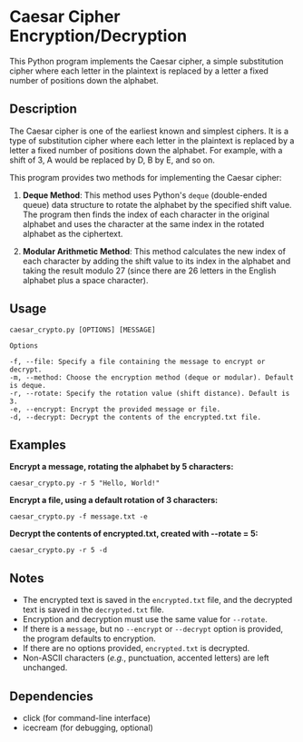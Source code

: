 # Caesar Cipher Encryption/Decryption

This Python program implements the Caesar cipher, a simple substitution cipher where each letter in the plaintext is replaced by a letter a fixed number of positions down the alphabet.

## Description

The Caesar cipher is one of the earliest known and simplest ciphers. It is a type of substitution cipher where each letter in the plaintext is replaced by a letter a fixed number of positions down the alphabet. For example, with a shift of 3, A would be replaced by D, B by E, and so on.

This program provides two methods for implementing the Caesar cipher:

1. **Deque Method**: This method uses Python's `deque` (double-ended queue) data structure to rotate the alphabet by the specified shift value. The program then finds the index of each character in the original alphabet and uses the character at the same index in the rotated alphabet as the ciphertext.

2. **Modular Arithmetic Method**: This method calculates the new index of each character by adding the shift value to its index in the alphabet and taking the result modulo 27 (since there are 26 letters in the English alphabet plus a space character).

## Usage

```
caesar_crypto.py [OPTIONS] [MESSAGE]

Options

-f, --file: Specify a file containing the message to encrypt or decrypt.
-m, --method: Choose the encryption method (deque or modular). Default is deque.
-r, --rotate: Specify the rotation value (shift distance). Default is 3.
-e, --encrypt: Encrypt the provided message or file.
-d, --decrypt: Decrypt the contents of the encrypted.txt file.
```

## Examples

**Encrypt a message, rotating the alphabet by 5 characters:**

`caesar_crypto.py -r 5 "Hello, World!"`

**Encrypt a file, using a default rotation of 3 characters:**

`caesar_crypto.py -f message.txt -e`

**Decrypt the contents of encrypted.txt, created with --rotate = 5:**

`caesar_crypto.py -r 5 -d`


## Notes

- The encrypted text is saved in the `encrypted.txt` file, and the decrypted text is saved in the `decrypted.txt` file.
- Encryption and decryption must use the same value for `--rotate`.
- If there is a `message`, but no `--encrypt` or `--decrypt` option is provided, the program defaults to encryption.
- If there are no options provided, `encrypted.txt` is decrypted.
- Non-ASCII characters (*e.g.*, punctuation, accented letters) are left unchanged.

## Dependencies
- click (for command-line interface)
- icecream (for debugging, optional)